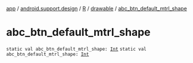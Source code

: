 [app](../../../index.md) / [android.support.design](../../index.md) / [R](../index.md) / [drawable](index.md) / [abc_btn_default_mtrl_shape](.)

# abc_btn_default_mtrl_shape

`static val abc_btn_default_mtrl_shape: `[`Int`](https://kotlinlang.org/api/latest/jvm/stdlib/kotlin/-int/index.html)
`static val abc_btn_default_mtrl_shape: `[`Int`](https://kotlinlang.org/api/latest/jvm/stdlib/kotlin/-int/index.html)